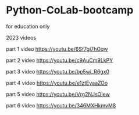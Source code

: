 # Python-CoLab-bootcamp
for education only

2023 videos
 
part 1 video https://youtu.be/6Sf7gi7hOqw 

part 2 video https://youtu.be/c9AuCm9LkPY

part 3 video https://youtu.be/bp5wi_R6gx0

part 4 video https://youtu.be/e1ztEyaaZOo

part 5 video https://youtu.be/Vrg2NJsOIew

part 6 video https://youtu.be/346MXHkmvM8
 

